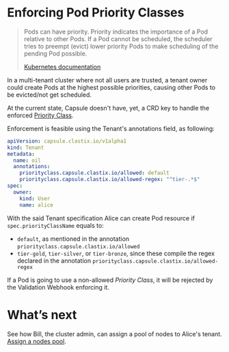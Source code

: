 # Enforcing Pod Priority Classes

> Pods can have priority. Priority indicates the importance of a Pod relative to other Pods.
> If a Pod cannot be scheduled, the scheduler tries to preempt (evict) lower priority Pods to make scheduling of the pending Pod possible.
> 
> [Kubernetes documentation](https://kubernetes.io/docs/concepts/scheduling-eviction/pod-priority-preemption/) 

In a multi-tenant cluster where not all users are trusted, a tenant owner could create Pods at the highest possible priorities, causing other Pods to be evicted/not get scheduled.

At the current state, Capsule doesn't have, yet, a CRD key to handle the enforced [Priority Class](https://kubernetes.io/docs/concepts/scheduling-eviction/pod-priority-preemption/#priorityclass).

Enforcement is feasible using the Tenant's annotations field, as following:

```yaml
apiVersion: capsule.clastix.io/v1alpha1
kind: Tenant
metadata:
  name: oil
  annotations:
    priorityclass.capsule.clastix.io/allowed: default
    priorityclass.capsule.clastix.io/allowed-regex: "^tier-.*$"
spec:
  owner:
    kind: User
    name: alice
```

With the said Tenant specification Alice can create Pod resource if `spec.priorityClassName` equals to:

- `default`, as mentioned in the annotation `priorityclass.capsule.clastix.io/allowed`
- `tier-gold`, `tier-silver`, or `tier-bronze`, since these compile the regex declared in the annotation `priorityclass.capsule.clastix.io/allowed-regex`

If a Pod is going to use a non-allowed _Priority Class_, it will be rejected by the Validation Webhook enforcing it.

# What’s next

See how Bill, the cluster admin, can assign a pool of nodes to Alice's tenant. [Assign a nodes pool](./nodes-pool.md).